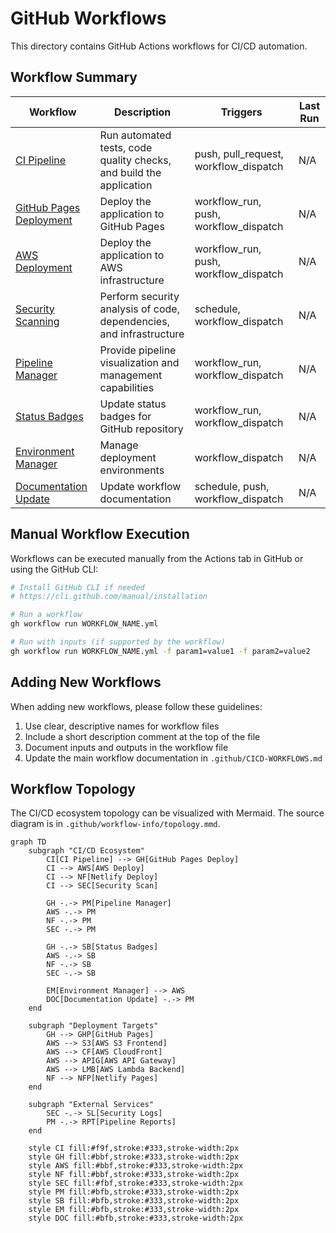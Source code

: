 # GitHub Workflows

This directory contains GitHub Actions workflows for CI/CD automation.

## Workflow Summary

| Workflow | Description | Triggers | Last Run |
|----------|-------------|----------|----------|
| [CI Pipeline](.github/workflows/ci.yml) | Run automated tests, code quality checks, and build the application | push, pull_request, workflow_dispatch | N/A |
| [GitHub Pages Deployment](.github/workflows/github-pages-deploy.yml) | Deploy the application to GitHub Pages | workflow_run, push, workflow_dispatch | N/A |
| [AWS Deployment](.github/workflows/aws-deploy.yml) | Deploy the application to AWS infrastructure | workflow_run, push, workflow_dispatch | N/A |
| [Security Scanning](.github/workflows/security-scan.yml) | Perform security analysis of code, dependencies, and infrastructure | schedule, workflow_dispatch | N/A |
| [Pipeline Manager](.github/workflows/pipeline-manager.yml) | Provide pipeline visualization and management capabilities | workflow_run, workflow_dispatch | N/A |
| [Status Badges](.github/workflows/status-badges.yml) | Update status badges for GitHub repository | workflow_run, workflow_dispatch | N/A |
| [Environment Manager](.github/workflows/environment-manager.yml) | Manage deployment environments | workflow_dispatch | N/A |
| [Documentation Update](.github/workflows/documentation-update.yml) | Update workflow documentation | schedule, push, workflow_dispatch | N/A |

## Manual Workflow Execution

Workflows can be executed manually from the Actions tab in GitHub or using the GitHub CLI:

```bash
# Install GitHub CLI if needed
# https://cli.github.com/manual/installation

# Run a workflow
gh workflow run WORKFLOW_NAME.yml

# Run with inputs (if supported by the workflow)
gh workflow run WORKFLOW_NAME.yml -f param1=value1 -f param2=value2
```

## Adding New Workflows

When adding new workflows, please follow these guidelines:

1. Use clear, descriptive names for workflow files
2. Include a short description comment at the top of the file
3. Document inputs and outputs in the workflow file
4. Update the main workflow documentation in `.github/CICD-WORKFLOWS.md`

## Workflow Topology

The CI/CD ecosystem topology can be visualized with Mermaid. The source diagram is in `.github/workflow-info/topology.mmd`.

```mermaid
graph TD
    subgraph "CI/CD Ecosystem"
        CI[CI Pipeline] --> GH[GitHub Pages Deploy]
        CI --> AWS[AWS Deploy]
        CI --> NF[Netlify Deploy]
        CI --> SEC[Security Scan]
        
        GH -.-> PM[Pipeline Manager]
        AWS -.-> PM
        NF -.-> PM
        SEC -.-> PM
        
        GH -.-> SB[Status Badges]
        AWS -.-> SB
        NF -.-> SB
        SEC -.-> SB
        
        EM[Environment Manager] --> AWS
        DOC[Documentation Update] -.-> PM
    end
    
    subgraph "Deployment Targets"
        GH --> GHP[GitHub Pages]
        AWS --> S3[AWS S3 Frontend]
        AWS --> CF[AWS CloudFront]
        AWS --> APIG[AWS API Gateway]
        AWS --> LMB[AWS Lambda Backend]
        NF --> NFP[Netlify Pages]
    end
    
    subgraph "External Services"
        SEC -.-> SL[Security Logs]
        PM -.-> RPT[Pipeline Reports]
    end
    
    style CI fill:#f9f,stroke:#333,stroke-width:2px
    style GH fill:#bbf,stroke:#333,stroke-width:2px
    style AWS fill:#bbf,stroke:#333,stroke-width:2px
    style NF fill:#bbf,stroke:#333,stroke-width:2px
    style SEC fill:#fbf,stroke:#333,stroke-width:2px
    style PM fill:#bfb,stroke:#333,stroke-width:2px
    style SB fill:#bfb,stroke:#333,stroke-width:2px
    style EM fill:#bfb,stroke:#333,stroke-width:2px
    style DOC fill:#bfb,stroke:#333,stroke-width:2px
```
